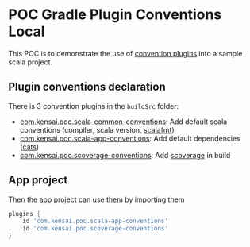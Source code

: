 # POC Gradle Plugin Conventions Local

This POC is to demonstrate the use of [convention plugins](https://docs.gradle.org/current/samples/sample_convention_plugins.html) 
into a sample scala project.

## Plugin conventions declaration

There is 3 convention plugins in the `buildSrc` folder:
 - [com.kensai.poc.scala-common-conventions](../master/local/buildS/rc/main/groovy/com.kensai.poc.scala-common-conventions.gradle): Add default scala conventions (compiler, scala version, [scalafmt](https://scalameta.org/scalafmt/))
 - [com.kensai.poc.scala-app-conventions](../master/local/buildS/rc/main/groovy/com.kensai.poc.scala-app-conventions.gradle): Add default dependencies ([cats](https://typelevel.org/cats/))
 - [com.kensai.poc.scoverage-conventions](../master/local/buildS/rc/main/groovy/com.kensai.poc.scoverage-conventions.gradle): Add [scoverage](https://github.com/scoverage/gradle-scoverage) in build

## App project

Then the app project can use them by importing them
```gradle
plugins {
    id 'com.kensai.poc.scala-app-conventions'
    id 'com.kensai.poc.scoverage-conventions'
}
```
